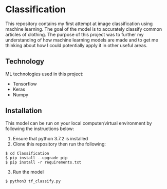 # Classification
This repository contains my first attempt at image classification using machine learning. The goal of the model is to accurately classify common articles of clothing. The purpose of this project was to further my understanding of how machine learning models are made and to get me thinking about how I could potentially apply it in other useful areas.

## Technology 
ML technologies used in this project:
* Tensorflow
* Keras
* Numpy

## Installation
This model can be run on your local computer/virtual environment by following the instructions below:

1. Ensure that python 3.7.2 is installed
2. Clone this repository then run the following:
```
$ cd Classification
$ pip install --upgrade pip
$ pip install -r requirements.txt
```
3. Run the model
```
$ python3 tf_classify.py
```
